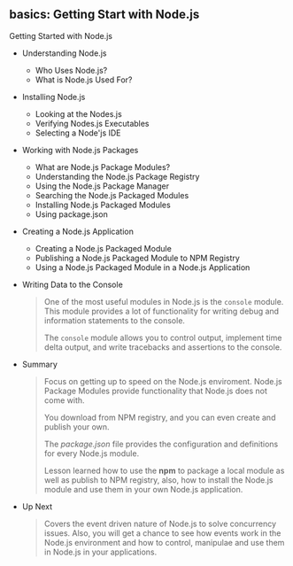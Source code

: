## basics: Getting Start with Node.js

Getting Started with Node.js

- Understanding Node.js
  - Who Uses Node.js?
  - What is Node.js Used For?
- Installing Node.js

  - Looking at the Nodes.js
  - Verifying Nodes.js Executables
  - Selecting a Node'js IDE

- Working with Node.js Packages
  - What are Node.js Package Modules?
  - Understanding the Node.js Package Registry
  - Using the Node.js Package Manager
  - Searching the Node.js Packaged Modules
  - Installing Node.js Packaged Modules
  - Using package.json
- Creating a Node.js Application

  - Creating a Node.js Packaged Module
  - Publishing a Node.js Packaged Module to NPM Registry
  - Using a Node.js Packaged Module in a Node.js Application

- Writing Data to the Console

  > One of the most useful modules in Node.js is the `console` module. This module provides a lot of functionality for writing debug and information statements to the console.
  >
  > The `console` module allows you to control output, implement time delta output, and write tracebacks and assertions to the console.

- Summary

  > Focus on getting up to speed on the Node.js enviroment. Node.js Package Modules provide functionality that Node.js does not come with.
  >
  > You download from NPM registry, and you can even create and publish your own.
  >
  > The _package.json_ file provides the configuration and definitions for every Node.js module.
  >
  > Lesson learned how to use the **npm** to package a local module as well as publish to NPM registry, also, how to install the Node.js module and use them in your own Node.js application.

- Up Next
  > Covers the event driven nature of Node.js to solve concurrency issues. Also, you will get a chance to see how events work in the Node.js environment and how to control, manipulae and use them in Node.js in your applications.
